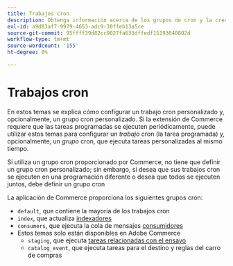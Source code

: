 ```yaml
---
title: Trabajos cron
description: Obtenga información acerca de los grupos de cron y la creación de un trabajo de cron personalizado.
exl-id: a9d83af7-9979-4653-adc9-30ffeb13a5ce
source-git-commit: 95ffff39d82cc9027fa633dffedf15193040802d
workflow-type: tm+mt
source-wordcount: '155'
ht-degree: 0%

---
```


# Trabajos cron

En estos temas se explica cómo configurar un trabajo cron personalizado y, opcionalmente, un grupo cron personalizado. Si la extensión de Commerce requiere que las tareas programadas se ejecuten periódicamente, puede utilizar estos temas para configurar un _trabajo_ cron (la tarea programada) y, opcionalmente, un _grupo_ cron, que ejecuta tareas personalizadas al mismo tiempo.

Si utiliza un grupo cron proporcionado por Commerce, no tiene que definir un grupo cron personalizado; sin embargo, si desea que sus trabajos cron se ejecuten en una programación diferente o desea que todos se ejecuten juntos, debe definir un grupo cron

La aplicación de Commerce proporciona los siguientes grupos cron:

- `default`, que contiene la mayoría de los trabajos cron
- `index`, que actualiza [indexadores](../cli/manage-indexers.md)
- `consumers`, que ejecuta la cola de mensajes [consumidores](../cli/start-message-queues.md)
- Estos temas solo están disponibles en Adobe Commerce
   - `staging`, que ejecuta [tareas relacionadas con el ensayo](https://docs.magento.com/user-guide/cms/content-staging.html)
   - `catalog_event`, que ejecuta tareas para el destino y reglas del carro de compras
